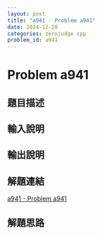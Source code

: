 ```yaml
---
layout: post
title: "a941 - Problem a941"
date: 2024-12-20
categories: zerojudge cpp
problem_id: a941
---
```


# Problem a941

## 題目描述



## 輸入說明



## 輸出說明



## 解題連結

[a941 - Problem a941](https://zerojudge.tw/ShowProblem?problemid=a941)

## 解題思路

